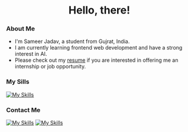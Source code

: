 <h1 align="center">Hello, there!</h1>

### About Me

- I'm Sameer Jadav, a student from Gujrat, India.
- I am currently learning frontend web development and have a strong interest in AI.
- Please check out my [resume](https://drive.google.com/file/d/1UlOssOTmjvuPLi-lanZtdn47v2KkStsr/view?usp=sharing) if you are interested in offering me an internship or job opportunity.

### My Sills

[![My Skills](https://skillicons.dev/icons?i=js,html,css,tailwindcss,sass)]()

### Contact Me

[![My Skills](https://skillicons.dev/icons?i=twitter)](https://twitter.com/SameerJadav_)
[![My Skills](https://skillicons.dev/icons?i=linkedin)](https://www.linkedin.com/in/sameer-jadav/)
